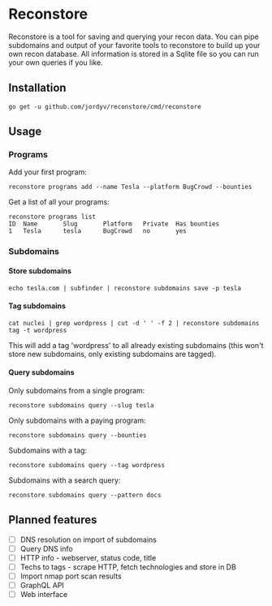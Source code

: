 # Reconstore

Reconstore is a tool for saving and querying your recon data. You can pipe subdomains and output of your favorite tools to reconstore to build up 
your own recon database. All information is stored in a Sqlite file so you can run your own queries if you like.

## Installation

```
go get -u github.com/jordyv/reconstore/cmd/reconstore
```

## Usage

### Programs

Add your first program:
```
reconstore programs add --name Tesla --platform BugCrowd --bounties
```

Get a list of all your programs:
```
reconstore programs list
ID  Name       Slug       Platform   Private  Has bounties
1   Tesla      tesla      BugCrowd   no       yes
```

### Subdomains
#### Store subdomains
```
echo tesla.com | subfinder | reconstore subdomains save -p tesla
```

#### Tag subdomains
```
cat nuclei | grep wordpress | cut -d ' ' -f 2 | reconstore subdomains tag -t wordpress
```
This will add a tag 'wordpress' to all already existing subdomains (this won't store new subdomains, only existing subdomains are tagged).

#### Query subdomains
Only subdomains from a single program:
```
reconstore subdomains query --slug tesla
```

Only subdomains with a paying program:
```
reconstore subdomains query --bounties
```

Subdomains with a tag:
```
reconstore subdomains query --tag wordpress
```

Subdomains with a search query:
```
reconstore subdomains query --pattern docs
```

## Planned features

- [ ] DNS resolution on import of subdomains
- [ ] Query DNS info
- [ ] HTTP info - webserver, status code, title
- [ ] Techs to tags - scrape HTTP, fetch technologies and store in DB
- [ ] Import nmap port scan results
- [ ] GraphQL API
- [ ] Web interface
